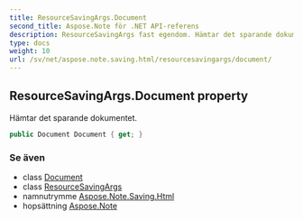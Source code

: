 ```yaml
---
title: ResourceSavingArgs.Document
second_title: Aspose.Note för .NET API-referens
description: ResourceSavingArgs fast egendom. Hämtar det sparande dokumentet.
type: docs
weight: 10
url: /sv/net/aspose.note.saving.html/resourcesavingargs/document/
---
```

## ResourceSavingArgs.Document property

Hämtar det sparande dokumentet.

```csharp
public Document Document { get; }
```

### Se även

* class [Document](../../../aspose.note/document/)
* class [ResourceSavingArgs](../)
* namnutrymme [Aspose.Note.Saving.Html](../../resourcesavingargs/)
* hopsättning [Aspose.Note](../../../)


